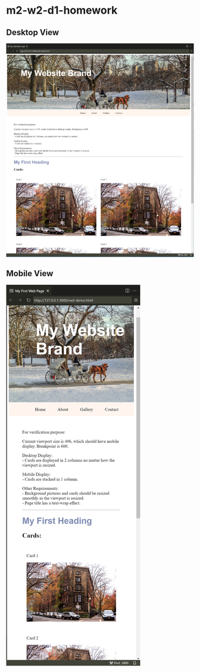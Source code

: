 # m2-w2-d1-homework

## Desktop View
!["desktop_view"](screenshots/desktop_view.png)
## Mobile View
!["mobile_view"](screenshots/mobile_view.png)
